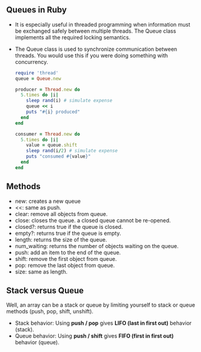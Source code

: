 ## Queues in Ruby

- It is especially useful in threaded programming when information must be exchanged safely between multiple threads. The Queue class implements all the required locking semantics.

- The Queue class is used to synchronize communication between threads. You would use this if you were doing something with concurrency.

  ```ruby
  require 'thread'
  queue = Queue.new

  producer = Thread.new do
    5.times do |i|
      sleep rand(i) # simulate expense
      queue << i
      puts "#{i} produced"
    end
  end

  consumer = Thread.new do
    5.times do |i|
      value = queue.shift
      sleep rand(i/2) # simulate expense
      puts "consumed #{value}"
    end
  end
  ```

## Methods

- new: creates a new queue
- <<: same as push.
- clear: remove all objects from queue.
- close: closes the queue. a closed queue cannot be re-opened.
- closed?: returns true if the queue is closed.
- empty?: returns true if the queue is empty.
- length: returns the size of the queue.
- num_waiting: returns the number of objects waiting on the queue.
- push: add an item to the end of the queue.
- shift: remove the first object from queue.
- pop: remove the last object from queue.
- size: same as length.

## Stack versus Queue

Well, an array can be a stack or queue by limiting yourself to stack or queue methods (push, pop, shift, unshift).

- Stack behavior: Using **push / pop** gives **LIFO (last in first out)** behavior (stack).
- Queue behavior: Using **push / shift** gives **FIFO (first in first out)** behavior (queue).
